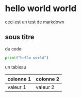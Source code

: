 # hello world world

ceci est un test de markdown

## sous titre

du code 

```python
print("hello world")
```

un tableau 

| colonne 1 | colonne 2 |
|-----------|-----------|
| valeur 1  | valeur 2  |